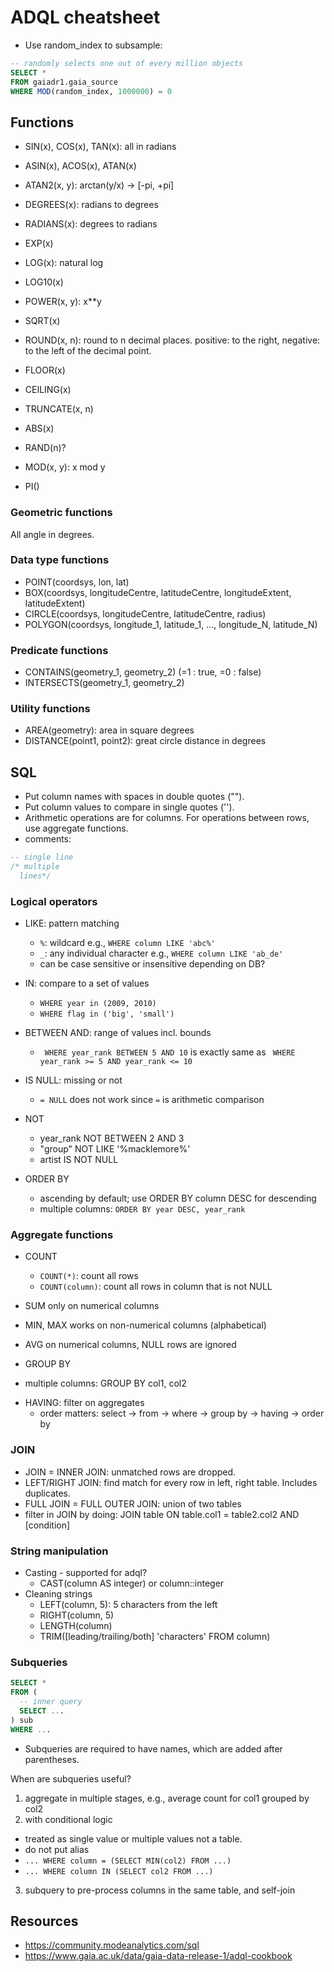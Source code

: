 
# ADQL cheatsheet

- Use random_index to subsample:

```sql
-- randomly selects one out of every million objects
SELECT *
FROM gaiadr1.gaia_source
WHERE MOD(random_index, 1000000) = 0
```


## Functions
- SIN(x), COS(x), TAN(x): all in radians
- ASIN(x), ACOS(x), ATAN(x)
- ATAN2(x, y): arctan(y/x) -> [-pi, +pi]
- DEGREES(x): radians to degrees
- RADIANS(x): degrees to radians
- EXP(x)
- LOG(x): natural log
- LOG10(x)
- POWER(x, y): x**y
- SQRT(x)

- ROUND(x, n): round to n decimal places. positive: to the right, negative: to the left of the decimal point.
- FLOOR(x)
- CEILING(x)
- TRUNCATE(x, n)
- ABS(x)
- RAND(n)?
- MOD(x, y): x mod y
- PI()

### Geometric functions

All angle in degrees.

### Data type functions

- POINT(coordsys, lon, lat)
- BOX(coordsys, longitudeCentre, latitudeCentre, longitudeExtent, latitudeExtent)
- CIRCLE(coordsys, longitudeCentre, latitudeCentre, radius)
- POLYGON(coordsys, longitude_1, latitude_1, ..., longitude_N, latitude_N)

### Predicate functions

- CONTAINS(geometry_1, geometry_2) (=1 : true, =0 : false)
- INTERSECTS(geometry_1, geometry_2)

### Utility functions

- AREA(geometry): area in square degrees
- DISTANCE(point1, point2): great circle distance in degrees

## SQL

- Put column names with spaces in double quotes ("").
- Put column values to compare in single quotes ('').
- Arithmetic operations are for columns. For operations between rows, use aggregate functions.
- comments:
```SQL
-- single line
/* multiple
  lines*/
```

### Logical operators

* LIKE: pattern matching
  - `%`: wildcard e.g., `WHERE column LIKE 'abc%'`
  - `_`: any individual character e.g., `WHERE column LIKE 'ab_de'`
  - can be case sensitive or insensitive depending on DB?

* IN: compare to a set of values
  - `WHERE year in (2009, 2010)`
  - `WHERE flag in ('big', 'small')`

* BETWEEN AND: range of values incl. bounds
  - ` WHERE year_rank BETWEEN 5 AND 10` is exactly same as ` WHERE year_rank >= 5 AND year_rank <= 10`

* IS NULL: missing or not
  - `= NULL` does not work since `=` is arithmetic comparison
* NOT
  - year_rank NOT BETWEEN 2 AND 3
  - "group" NOT LIKE '%macklemore%'
  - artist IS NOT NULL


* ORDER BY
  - ascending by default; use ORDER BY column DESC for descending
  - multiple columns: `ORDER BY year DESC, year_rank`


### Aggregate functions

* COUNT
  - `COUNT(*)`: count all rows
  - `COUNT(column)`: count all rows in column that is not NULL
* SUM only on numerical columns
* MIN, MAX works on non-numerical columns (alphabetical)
* AVG on numerical columns, NULL rows are ignored

* GROUP BY
- multiple columns: GROUP BY col1, col2

* HAVING: filter on aggregates
  - order matters: select -> from -> where -> group by -> having -> order by

### JOIN

- JOIN = INNER JOIN: unmatched rows are dropped.
- LEFT/RIGHT JOIN: find match for every row in left, right table. Includes duplicates.
- FULL JOIN = FULL OUTER JOIN: union of two tables
- filter in JOIN by doing: JOIN table ON table.col1 = table2.col2 AND [condition]

### String manipulation

* Casting - supported for adql?
  - CAST(column AS integer) or column::integer
* Cleaning strings
  - LEFT(column, 5): 5 characters from the left
  - RIGHT(column, 5)
  - LENGTH(column)
  - TRIM([leading/trailing/both] 'characters' FROM column)


### Subqueries

```SQL
SELECT *
FROM (
  -- inner query
  SELECT ...
) sub
WHERE ...
```

- Subqueries are required to have names, which are added after parentheses.

When are subqueries useful?
1. aggregate in multiple stages, e.g., average count for col1 grouped by col2
2. with conditional logic
  - treated as single value or multiple values not a table.
  - do not put alias
  - `... WHERE column = (SELECT MIN(col2) FROM ...)`
  - `... WHERE column IN (SELECT col2 FROM ...)`
3. subquery to pre-process columns in the same table, and self-join


## Resources
- https://community.modeanalytics.com/sql
- https://www.gaia.ac.uk/data/gaia-data-release-1/adql-cookbook
